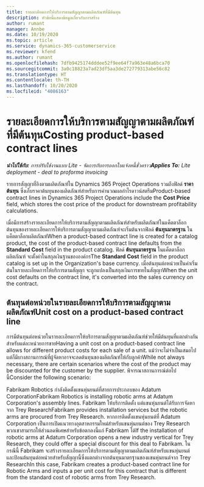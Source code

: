```yaml
---
title: รายละเอียดการให้บริการตามสัญญาตามผลิตภัณฑ์ที่มีต้นทุน
description: หัวข้อนี้แสดงข้อมูลเกี่ยวกับการสร้าง
author: rumant
manager: Annbe
ms.date: 10/19/2020
ms.topic: article
ms.service: dynamics-365-customerservice
ms.reviewer: kfend
ms.author: rumant
ms.openlocfilehash: 7dfb9425174dddee52f9ee64f7a963e48a6bca70
ms.sourcegitcommit: 3a0c18823a7ad23df5aa3de272779313abe56c82
ms.translationtype: HT
ms.contentlocale: th-TH
ms.lasthandoff: 10/20/2020
ms.locfileid: "4086163"
---
```

# <a name="costing-product-based-contract-lines"></a><span data-ttu-id="522f4-103">รายละเอียดการให้บริการตามสัญญาตามผลิตภัณฑ์ที่มีต้นทุน</span><span class="sxs-lookup"><span data-stu-id="522f4-103">Costing product-based contract lines</span></span>

<span data-ttu-id="522f4-104">_**นำไปใช้กับ:** การปรับใช้งานแบบ Lite - จัดการกับการออกใบแจ้งหนี้ชั่วคราว_</span><span class="sxs-lookup"><span data-stu-id="522f4-104">_**Applies To:** Lite deployment - deal to proforma invoicing_</span></span>


<span data-ttu-id="522f4-105">รายการสัญญาที่อิงตามผลิตภัณฑ์ใน Dynamics 365 Project Operations รวมถึงฟิลด์ **ราคาต้นทุน** ซึ่งเก็บราคาต้นทุนของผลิตภัณฑ์สำหรับการคำนวณผลกำไรดาวน์สตรีม</span><span class="sxs-lookup"><span data-stu-id="522f4-105">Product-based contract lines in Dynamics 365 Project Operations include the **Cost Price** field, which stores the cost price of the product for downstream profitability calculations.</span></span>

<span data-ttu-id="522f4-106">เมื่อมีการสร้างรายละเอียดการให้บริการตามสัญญาตามผลิตภัณฑ์สำหรับผลิตภัณฑ์ในแค็ตตาล็อก ต้นทุนของรายละเอียดการให้บริการตามสัญญาตามผลิตภัณฑ์จะเริ่มต้นจากฟิลด์ **ต้นทุนมาตรฐาน** ในแค็ตตาล็อกผลิตภัณฑ์</span><span class="sxs-lookup"><span data-stu-id="522f4-106">When a product-based contract line is created for a catalog product, the cost of the product-based contract line defaults from the **Standard Cost** field in the product catalog.</span></span> <span data-ttu-id="522f4-107">ฟิลด์ **ต้นทุนมาตรฐาน** ในแค็ตตาล็อกผลิตภัณฑ์ จะตั้งค่าในสกุลเงินฐานขององค์กร</span><span class="sxs-lookup"><span data-stu-id="522f4-107">The **Standard Cost** field in the product catalog is set up in the Organization's base currency.</span></span> <span data-ttu-id="522f4-108">เมื่อต้นทุนต่อหน่วยเป็นค่าเริ่มต้นในรายละเอียดการให้บริการตามสัญญา จะถูกแปลงเป็นสกุลเงินการขายในสัญญา</span><span class="sxs-lookup"><span data-stu-id="522f4-108">When the unit cost defaults on the contract line, it's converted into the sales currency on the contract.</span></span>

## <a name="unit-cost-on-a-product-based-contract-line"></a><span data-ttu-id="522f4-109">ต้นทุนต่อหน่วยในรายละเอียดการให้บริการตามสัญญาตามผลิตภัณฑ์</span><span class="sxs-lookup"><span data-stu-id="522f4-109">Unit cost on a product-based contract line</span></span>

<span data-ttu-id="522f4-110">การมีต้นทุนต่อหน่วยในรายละเอียดการให้บริการตามสัญญาตามผลิตภัณฑ์ช่วยให้มีต้นทุนที่แตกต่างกันสำหรับแต่ละหน่วยการขาย</span><span class="sxs-lookup"><span data-stu-id="522f4-110">Having a unit cost on a product-based contract line allows for different product costs for each sale of a unit.</span></span> <span data-ttu-id="522f4-111">แม้ว่าจะไม่จำเป็นเสมอไป แต่ก็มีบางสถานการณ์ที่ผู้จัดหาอาจจะลดต้นทุนของผลิตภัณฑ์ให้กับลูกค้า</span><span class="sxs-lookup"><span data-stu-id="522f4-111">While not always necessary, there are certain scenarios where the cost of the product may be discounted for the customer by the supplier.</span></span> <span data-ttu-id="522f4-112">พิจารณาสถานการณ์ต่อไปนี้</span><span class="sxs-lookup"><span data-stu-id="522f4-112">Consider the following scenario:</span></span>

<span data-ttu-id="522f4-113">Fabrikam Robotics กำลังติดตั้งแขนหุ่นยนต์ที่สายการประกอบของ Adatum Corporation</span><span class="sxs-lookup"><span data-stu-id="522f4-113">Fabrikam Robotics is installing robotic arms at Adatum Corporation's assembly lines.</span></span> <span data-ttu-id="522f4-114">Fabrikam ให้บริการติดตั้ง แต่แขนหุ่นยนต์ได้รับการจัดหาจาก Trey Research</span><span class="sxs-lookup"><span data-stu-id="522f4-114">Fabrikam provides installation services but the robotic arms are procured from Trey Research.</span></span> <span data-ttu-id="522f4-115">หากการติดตั้งแขนหุ่นยนต์ที่ Adatum Corporation เป็นการเปิดแนวทางอุตสาหกรรมใหม่สำหรับแขนหุ่นยนต์ของ Trey Research พวกเขาสามารถให้ส่วนลดพิเศษสำหรับข้อตกลงนี้แก่ Fabrikam ได้</span><span class="sxs-lookup"><span data-stu-id="522f4-115">If the installation of robotic arms at Adatum Corporation opens a new industry vertical for Trey Research, they could offer a special discount for this deal to Fabrikam.</span></span> <span data-ttu-id="522f4-116">ในกรณีนี้ Fabrikam จะสร้างรายละเอียดการให้บริการตามสัญญาตามผลิตภัณฑ์สำหรับแขนหุ่นยนต์ และป้อนต้นทุนต่อหน่วยสำหรับสัญญานี้ซึ่งแตกต่างจากต้นทุนมาตรฐานของแขนหุ่นยนต์จาก Trey Research</span><span class="sxs-lookup"><span data-stu-id="522f4-116">In this case, Fabrikam creates a product-based contract line for Robotic Arms and inputs a per unit cost for this contract that is different from the standard cost of robotic arms from Trey Research.</span></span>
